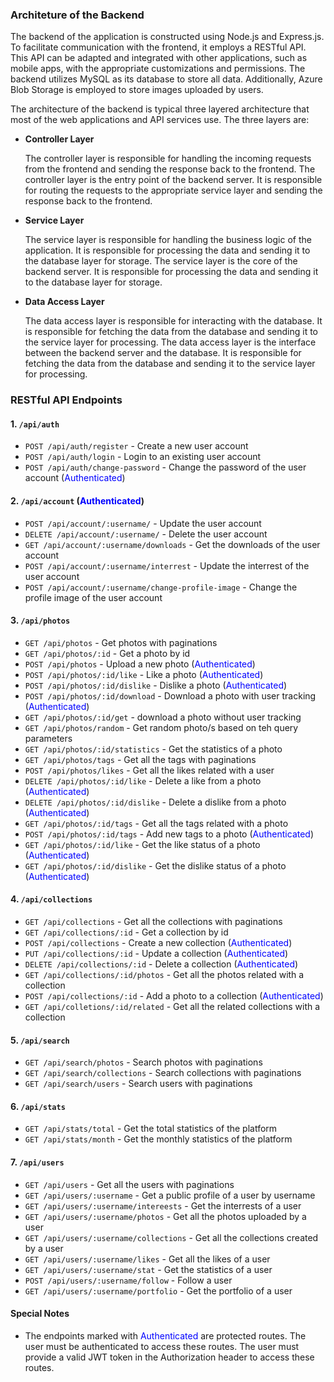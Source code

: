 ### Architeture of the Backend

The backend of the application is constructed using Node.js and Express.js. To facilitate communication with the frontend, it employs a RESTful API. This API can be adapted and integrated with other applications, such as mobile apps, with the appropriate customizations and permissions. The backend utilizes MySQL as its database to store all data. Additionally, Azure Blob Storage is employed to store images uploaded by users.

The architecture of the backend is typical three layered architecture that most of the web applications and API services use. The three layers are:

- <b>Controller Layer</b>

  The controller layer is responsible for handling the incoming requests from the frontend and sending the response back to the frontend. The controller layer is the entry point of the backend server. It is responsible for routing the requests to the appropriate service layer and sending the response back to the frontend.

- <b>Service Layer</b>

  The service layer is responsible for handling the business logic of the application. It is responsible for processing the data and sending it to the database layer for storage. The service layer is the core of the backend server. It is responsible for processing the data and sending it to the database layer for storage.

- <b>Data Access Layer</b>

  The data access layer is responsible for interacting with the database. It is responsible for fetching the data from the database and sending it to the service layer for processing. The data access layer is the interface between the backend server and the database. It is responsible for fetching the data from the database and sending it to the service layer for processing.

### RESTful API Endpoints

#### 1. `/api/auth`

- `POST /api/auth/register` - Create a new user account
- `POST /api/auth/login` - Login to an existing user account
- `POST /api/auth/change-password` - Change the password of the user account (<span style="color:blue">Authenticated</span>)

#### 2. `/api/account` (<span style="color:blue">Authenticated</span>)

- `POST /api/account/:username/` - Update the user account
- `DELETE /api/account/:username/` - Delete the user account
- `GET /api/account/:username/downloads` - Get the downloads of the user account
- `POST /api/account/:username/interrest` - Update the interrest of the user account
- `POST /api/account/:username/change-profile-image` - Change the profile image of the user account

#### 3. `/api/photos`

- `GET /api/photos` - Get photos with paginations
- `GET /api/photos/:id` - Get a photo by id
- `POST /api/photos` - Upload a new photo (<span style="color:blue">Authenticated</span>)
- `POST /api/photos/:id/like` - Like a photo (<span style="color:blue">Authenticated</span>)
- `POST /api/photos/:id/dislike` - Dislike a photo (<span style="color:blue">Authenticated</span>)
- `POST /api/photos/:id/download` - Download a photo with user tracking (<span style="color:blue">Authenticated</span>)
- `GET /api/photos/:id/get` - download a photo without user tracking
- `GET /api/photos/random` - Get random photo/s based on teh query parameters
- `GET /api/photos/:id/statistics` - Get the statistics of a photo
- `GET /api/photos/tags` - Get all the tags with paginations
- `POST /api/photos/likes` - Get all the likes related with a user
- `DELETE /api/photos/:id/like` - Delete a like from a photo (<span style="color:blue">Authenticated</span>)
- `DELETE /api/photos/:id/dislike` - Delete a dislike from a photo (<span style="color:blue">Authenticated</span>)
- `GET /api/photos/:id/tags` - Get all the tags related with a photo
- `POST /api/photos/:id/tags` - Add new tags to a photo (<span style="color:blue">Authenticated</span>)
- `GET /api/photos/:id/like` - Get the like status of a photo (<span style="color:blue">Authenticated</span>)
- `GET /api/photos/:id/dislike` - Get the dislike status of a photo (<span style="color:blue">Authenticated</span>)

#### 4. `/api/collections`

- `GET /api/collections` - Get all the collections with paginations
- `GET /api/collections/:id` - Get a collection by id
- `POST /api/collections` - Create a new collection (<span style="color:blue">Authenticated</span>)
- `PUT /api/collections/:id` - Update a collection (<span style="color:blue">Authenticated</span>)
- `DELETE /api/collections/:id` - Delete a collection (<span style="color:blue">Authenticated</span>)
- `GET /api/collections/:id/photos` - Get all the photos related with a collection
- `POST /api/collections/:id` - Add a photo to a collection (<span style="color:blue">Authenticated</span>)
- `GET /api/colletions/:id/related` - Get all the related collections with a collection

#### 5. `/api/search`

- `GET /api/search/photos` - Search photos with paginations
- `GET /api/search/collections` - Search collections with paginations
- `GET /api/search/users` - Search users with paginations

#### 6. `/api/stats`

- `GET /api/stats/total` - Get the total statistics of the platform
- `GET /api/stats/month` - Get the monthly statistics of the platform

#### 7. `/api/users`

- `GET /api/users` - Get all the users with paginations
- `GET /api/users/:username` - Get a public profile of a user by username
- `GET /api/users/:username/intereests` - Get the interrests of a user
- `GET /api/users/:username/photos` - Get all the photos uploaded by a user
- `GET /api/users/:username/collections` - Get all the collections created by a user
- `GET /api/users/:username/likes` - Get all the likes of a user
- `GET /api/users/:username/stat` - Get the statistics of a user
- `POST /api/users/:username/follow` - Follow a user
- `GET /api/users/:username/portfolio` - Get the portfolio of a user

#### Special Notes

- The endpoints marked with <span style="color:blue">Authenticated</span> are protected routes. The user must be authenticated to access these routes. The user must provide a valid JWT token in the Authorization header to access these routes.
